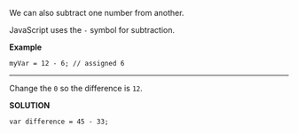 We can also subtract one number from another.

JavaScript uses the `-` symbol for subtraction.

**Example**

`myVar = 12 - 6; // assigned 6`

---

Change the `0` so the difference is `12`.

**SOLUTION**

```
var difference = 45 - 33;
```
